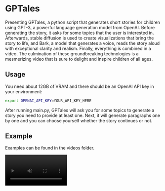 # GPTales

Presenting GPTales, a python script that generates short stories for children
using GPT-3, a powerful language generation model from OpenAI. Before generating
the story, it asks for some topics that the user is interested in. Afterwards,
stable diffusion is used to create visualizations that bring the story to life,
and Bark, a model that generates a voice, reads the story aloud with exceptional
clarity and realism. Finally, everything is combined in a video. The culmination
of these groundbreaking technologies is a mesmerizing video that is sure to
delight and inspire children of all ages.

## Usage

You need about 12GB of VRAM and there should be an OpenAI API key in your environment:
```bash
export OPENAI_API_KEY=YOUR_API_KEY_HERE
```

After running main.py, GPTales will ask you for some topics to generate a story
you need to provide at least one. Next, it will generate paragraphs one by one
and you can choose yourself whether the story continues or not.

## Example

Examples can be found in the videos folder.

<video src="video_6.mp4" width=200/>

## License
The code under stable_diffusion/ has been adapted from and provided under MIT
license by [Stability-AI](https://github.com/Stability-AI). Bark, created by
Suno AI, has been provided under the MIT license as well.
